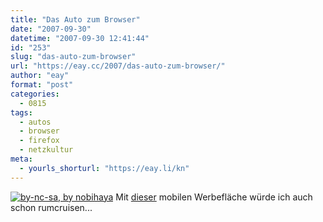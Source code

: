```yaml
---
title: "Das Auto zum Browser"
date: "2007-09-30"
datetime: "2007-09-30 12:41:44"
id: "253"
slug: "das-auto-zum-browser"
url: "https://eay.cc/2007/das-auto-zum-browser/"
author: "eay"
format: "post"
categories:
  - 0815
tags:
  - autos
  - browser
  - firefox
  - netzkultur
meta:
  - yourls_shorturl: "https://eay.li/kn"
---
```


[![](/uploads/2007/firefoxauto.jpg "by-nc-sa, by nobihaya")](http://www.flickr.com/photos/nobihaya/1386720470/in/pool-515600@N23/) Mit [dieser](http://www.flickr.com/photos/nobihaya/1386720470/in/pool-515600@N23/) mobilen Werbefläche würde ich auch schon rumcruisen...
